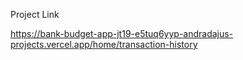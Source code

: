 Project Link

https://bank-budget-app-jt19-e5tuq6yyp-andradajus-projects.vercel.app/home/transaction-history
